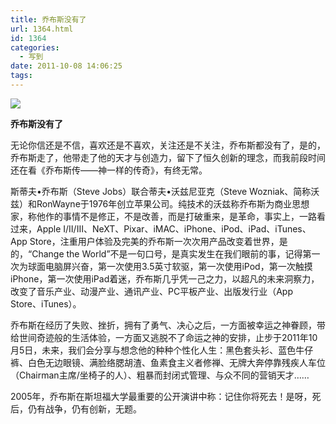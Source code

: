 ```yaml
---
title: 乔布斯没有了
url: 1364.html
id: 1364
categories:
  - 写到
date: 2011-10-08 14:06:25
tags:
---
```


![](http://photo.guolaijie.com/rooufer/attachments/month_1110/8201110813405.jpg)  
  

**乔布斯没有了**

  
无论你信还是不信，喜欢还是不喜欢，关注还是不关注，乔布斯都没有了，是的，乔布斯走了，他带走了他的天才与创造力，留下了恒久创新的理念，而我前段时间还在看《乔布斯传——神一样的传奇》，有终无常。  
  
斯蒂夫•乔布斯（Steve Jobs）联合蒂夫•沃兹尼亚克（Steve Wozniak、简称沃兹）和RonWayne于1976年创立苹果公司。纯技术的沃兹称乔布斯为商业思想家，称他作的事情不是修正，不是改善，而是打破重来，是革命，事实上，一路看过来，Apple Ⅰ/Ⅱ/Ⅲ、NeXT、Pixar、iMAC、iPhone、iPod、iPad、iTunes、App Store，注重用户体验及完美的乔布斯一次次用产品改变着世界，是的，“Change the World”不是一句口号，是真实发生在我们眼前的事，记得第一次为球面电脑屏兴奋，第一次使用3.5英寸软驱，第一次使用iPod，第一次触摸iPhone，第一次使用iPad着迷，乔布斯几乎凭一己之力，以超凡的未来洞察力，改变了音乐产业、动漫产业、通讯产业、PC平板产业、出版发行业（App Store、iTunes）。  
  
乔布斯在经历了失败、挫折，拥有了勇气、决心之后，一方面被幸运之神眷顾，带给世间奇迹般的生活体验，一方面又逃脱不了命运之神的安排，止步于2011年10月5日，未来，我们会分享与想念他的种种个性化人生：黑色套头衫、蓝色牛仔裤、白色无边眼镜、满脸络腮胡渣、鱼素食主义者修禅、无牌大奔停靠残疾人车位（Chairman主席/坐椅子的人）、粗暴而封闭式管理、与众不同的营销天才……  
  
2005年，乔布斯在斯坦福大学最重要的公开演讲中称：记住你将死去！是呀，死后，仍有战争，仍有创新，无题。